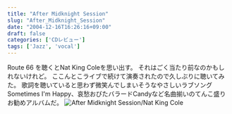 ```yaml
---
title: "After Midknight Session"
slug: "After_Midknight_Session"
date: "2004-12-16T16:26:16+09:00"
draft: false
categories: ['CDレビュー']
tags: ['Jazz', 'vocal']
---
```


Route 66 を聴くとNat King Coleを思い出す。 それはごく当たり前なのかもしれないけれど。 ここんとこライブで続けて演奏されたので久しぶりに聴いてみた。 歌詞を聴いていると思わず微笑んでしまいそうなやさしいラブソングSometimes I'm Happy、哀愁おびたバラードCandyなど名曲揃いのてんこ盛りお勧めアルバムだ。 ![After Midknight Session/Nat King Cole](/wp-content/archives/20041216.jpg)